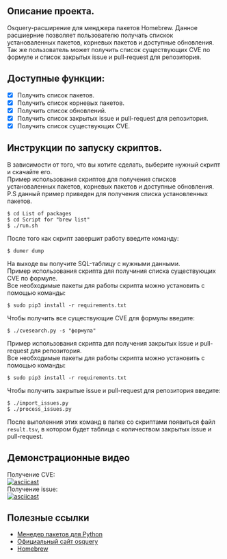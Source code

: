 ## Описание проекта.
Osquery-расширение для менджера пакетов Homebrew. Данное расшиерние позволяет пользователю получать спискок установаленных пакетов, корневых пакетов и доступные обновления. Так же пользователь может получить список существующих CVE по формуле и список закрытых issue и pull-request для репозитория.
## Доступные функции:
- [x] Получить список пакетов.
- [x] Получить список корневых пакетов.
- [x] Получить список обновлений.
- [x] Получить список закрытых issue и pull-request для репозитория.
- [x] Получить список существующих CVE.
## Инструкции по запуску скриптов.
В зависимости от того, что вы хотите сделать, выберите нужный скрипт и скачайте его.  
Пример использования скриптов для получения списков установаленных пакетов, корневых пакетов и доступные обновления.  
P.S данный пример приведен для получения списка установленных пакетов.
```ShellSession
$ cd List of packages 
$ cd Script for "brew list"
$ ./run.sh
```
После того как скрипт завершит работу введите команду:
```ShellSession
$ dumer dump
```
На выходе вы получите SQL-таблицу с нужными данными.  
Пример использования скрипта для получиния списка существующих CVE по формуле.  
Все необходимые пакеты для работы скрипта можно установить с помощью команды:
```ShellSession
$ sudo pip3 install -r requirements.txt
```
Чтобы получить все существующие CVE для формулы введите:
```ShellSession
$ ./cvesearch.py -s "формула"
```
Пример использования скрипта для получения закрытых issue и pull-request для репозитория.  
Все необходимые пакеты для работы скрипта можно установить с помощью команды:
```ShellSession
$ sudo pip3 install -r requirements.txt
```
Чтобы получить закрытые issue и pull-request для репозитория введите:
```ShellSession
$ ./import_issues.py
$ ./process_issues.py
```
После выполенния этих команд в папке со скриптами появиться файл `result.tsv`, в котором будет таблица с количеством закрытых issue и pull-request.
## Демонстрационные видео
Получение CVE:  
[![asciicast](https://asciinema.org/a/Zc0PM2hUcPeyVNjIqSDUS9V1I.svg)](https://asciinema.org/a/Zc0PM2hUcPeyVNjIqSDUS9V1I)  
Получение issue:  
[![asciicast](https://asciinema.org/a/KTgP7sDCdCmkQoFsKSXKyhhXw.svg)](https://asciinema.org/a/KTgP7sDCdCmkQoFsKSXKyhhXw)
## Полезные ссылки
- [Менедер пакетов для Python](https://pypi.org/project/pip/)
- [Официальный сайт osquery](https://osquery.io)
- [Homebrew](https://brew.sh/index_ru)

